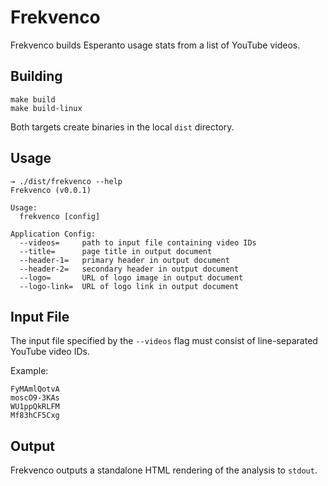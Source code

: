 # Frekvenco

Frekvenco builds Esperanto usage stats from a list of YouTube videos.

## Building

```
make build
make build-linux
```

Both targets create binaries in the local `dist` directory.

## Usage

```
→ ./dist/frekvenco --help
Frekvenco (v0.0.1)

Usage:
  frekvenco [config]

Application Config:
  --videos=     path to input file containing video IDs
  --title=      page title in output document
  --header-1=   primary header in output document
  --header-2=   secondary header in output document
  --logo=       URL of logo image in output document
  --logo-link=  URL of logo link in output document
```

## Input File

The input file specified by the `--videos` flag must consist of line-separated YouTube video IDs.

Example:

```
FyMAmlQotvA
moscO9-3KAs
WU1ppQkRLFM
Mf83hCF5Cxg
```

## Output

Frekvenco outputs a standalone HTML rendering of the analysis to `stdout`.
